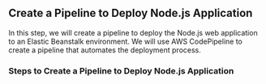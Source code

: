 ## Create a Pipeline to Deploy Node.js Application

In this step, we will create a pipeline to deploy the Node.js web application to an Elastic Beanstalk environment. We will use AWS CodePipeline to create a pipeline that automates the deployment process.

### Steps to Create a Pipeline to Deploy Node.js Application
